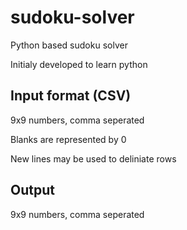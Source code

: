 # sudoku-solver
Python based sudoku solver

Initialy developed to learn python

## Input format (CSV)
9x9 numbers, comma seperated

Blanks are represented by 0

New lines may be used to deliniate rows

## Output 
9x9 numbers, comma seperated
